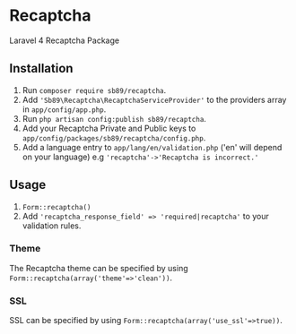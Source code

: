 Recaptcha
=========

Laravel 4 Recaptcha Package

## Installation
1.  Run  `composer require sb89/recaptcha`.
2.  Add `'Sb89\Recaptcha\RecaptchaServiceProvider'` to the providers array in `app/config/app.php`.
3.  Run `php artisan config:publish sb89/recaptcha`.
4.  Add your Recaptcha Private and Public keys to `app/config/packages/sb89/recaptcha/config.php`.
5.  Add a language entry to `app/lang/en/validation.php` ('en' will depend on your language) e.g 
`'recaptcha'->'Recaptcha is incorrect.'`

## Usage
1.  `Form::recaptcha()`
2.  Add `'recaptcha_response_field' => 'required|recaptcha'` to your validation rules.

### Theme
The Recaptcha theme can be specified by using `Form::recaptcha(array('theme'=>'clean'))`.

### SSL
SSL can be specified by using `Form::recaptcha(array('use_ssl'=>true))`.

